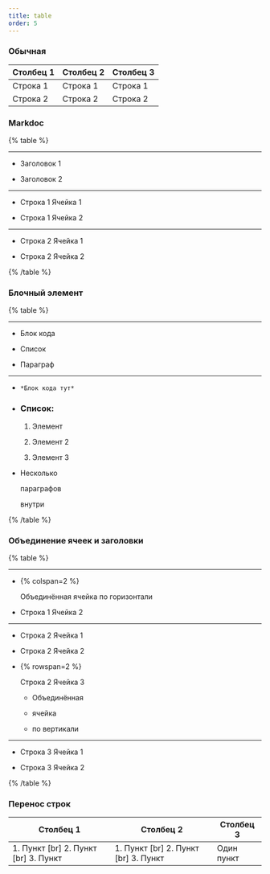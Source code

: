 ```yaml
---
title: table
order: 5
---
```



### Обычная

| Столбец 1 | Столбец 2 | Столбец 3 |
|-----------|-----------|-----------|
| Строка 1  | Строка 1  | Строка 1  |
| Строка 2  | Строка 2  | Строка 2  |

### Markdoc

{% table %}

---

*  Заголовок 1

*  Заголовок 2

---

*  Строка 1 Ячейка 1

*  Строка 1 Ячейка 2

---

*  Строка 2 Ячейка 1

*  Строка 2 Ячейка 2

{% /table %}

### Блочный элемент

{% table %}

---

*  Блок кода

*  Список

*  Параграф

---

*  ```
   *Блок кода тут*
   ```

*  ### Список:

   1. Элемент

   2. Элемент 2

   3. Элемент 3

*  Несколько

   параграфов

   внутри

{% /table %}

### Объединение ячеек и заголовки

{% table %}

---

*  {% colspan=2 %}

   Объединённая ячейка по горизонтали

*  Строка 1 Ячейка 2

---

*  Строка 2 Ячейка 1

*  Строка 2 Ячейка 2

*  {% rowspan=2 %}

   Строка 2 Ячейка 3

   - Объединённая

   - ячейка

   - по вертикали

---

*  Строка 3 Ячейка 1

*  Строка 3 Ячейка 2

{% /table %}


### Перенос строк

| Столбец 1                               | Столбец 2                               | Столбец 3  |
|-----------------------------------------|-----------------------------------------|------------|
| 1\. Пункт [br] 2\. Пункт [br] 3\. Пункт | 1\. Пункт [br] 2\. Пункт [br] 3\. Пункт | Один пункт |